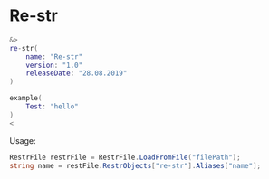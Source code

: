 # Re-str
```lua
&>
re-str(
	name: "Re-str"
	version: "1.0"
	releaseDate: "28.08.2019"
)

example(
	Test: "hello"
)
<
```

Usage:
```csharp
RestrFile restrFile = RestrFile.LoadFromFile("filePath");
string name = restFile.RestrObjects["re-str"].Aliases["name"];
```
